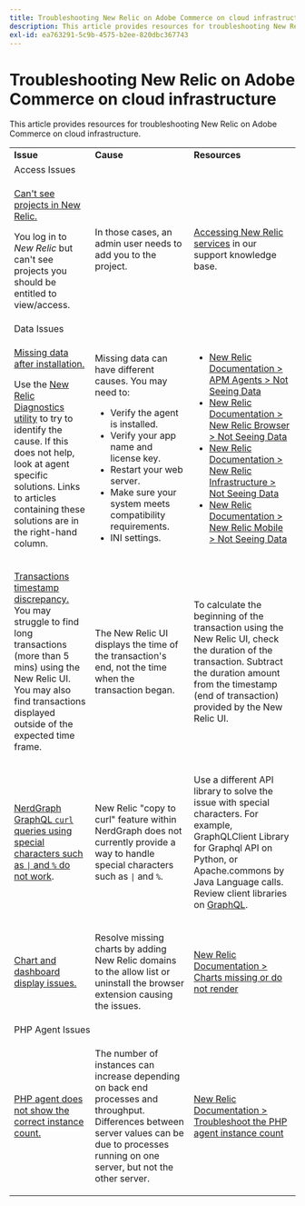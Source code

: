 ```yaml
---
title: Troubleshooting New Relic on Adobe Commerce on cloud infrastructure
description: This article provides resources for troubleshooting New Relic on Adobe Commerce on cloud infrastructure.
exl-id: ea763291-5c9b-4575-b2ee-820dbc367743
---
```

# Troubleshooting New Relic on Adobe Commerce on cloud infrastructure

This article provides resources for troubleshooting New Relic on Adobe Commerce on cloud infrastructure.

<table>
<tbody>
<tr>
<td class="wysiwyg-text-align-center"><strong>Issue</strong></td>
<td class="wysiwyg-text-align-center"><strong>Cause</strong></td>
<td class="wysiwyg-text-align-center"><strong>Resources</strong></td>
</tr>
<tr>
<td class="wysiwyg-text-align-center" colspan="3">Access Issues</td>
</tr>
<tr>
<td>
<p><u>Can't see projects in New Relic.</u></p>
<p>You log in to <em>New Relic</em> but can't see projects you should be entitled to view/access.</p>
</td>
<td>
<p>In those cases, an admin user needs to add you to the project.</p>
</td>
<td>
<p><a href="https://experienceleague.adobe.com/docs/commerce-knowledge-base/kb/faq/access-new-relic-services.html">Accessing New Relic services</a> in our support knowledge base.</p>
</td>
</tr>
<tr>
<td class="wysiwyg-text-align-center" colspan="3">Data Issues</td>
</tr>
<tr>
<td>
<p><u>Missing data after installation.</u></p>
<p>Use the <a href="https://docs.newrelic.com/docs/agents/manage-apm-agents/troubleshooting/new-relic-diagnostics">New Relic Diagnostics utility</a> to try to identify the cause. If this does not help, look at agent specific solutions. Links to articles containing these solutions are in the right-hand column.</p>
</td>
<td>
<p>Missing data can have different causes. You may need to:</p>
<ul>
<li>Verify the agent is installed.</li>
<li>Verify your app name and license key.</li>
<li>Restart your web server.</li>
<li>Make sure your system meets compatibility requirements.</li>
<li>INI settings.</li>
</ul>
</td>
<td>
<ul>
<li><a href="https://docs.newrelic.com/docs/agents/manage-apm-agents/troubleshooting/not-seeing-data#apm-agents">New Relic Documentation > APM Agents > Not Seeing Data</a></li>
<li><a href="https://docs.newrelic.com/docs/agents/manage-apm-agents/troubleshooting/not-seeing-data#browser-agent">New Relic Documentation > New Relic Browser > Not Seeing Data</a></li>
<li><a href="https://docs.newrelic.com/docs/agents/manage-apm-agents/troubleshooting/not-seeing-data#infrastructure-agents">New Relic Documentation > New Relic Infrastructure > Not Seeing Data</a></li>
<li><a href="https://docs.newrelic.com/docs/agents/manage-apm-agents/troubleshooting/not-seeing-data#mobile-agents">New Relic Documentation > New Relic Mobile > Not Seeing Data</a></li>
</ul>
</td>
</tr>
<tr>
<td>
<p><u>Transactions timestamp discrepancy.</u> You may struggle to find long transactions (more than 5 mins) using the New Relic UI. You may also find transactions displayed outside of the expected time frame.</p>
</td>
<td>
<p>The New Relic UI displays the time of the transaction's end, not the time when the transaction began.</p>
</td>
<td>
<p>To calculate the beginning of the transaction using the New Relic UI, check the duration of the transaction. Subtract the duration amount from the timestamp (end of transaction) provided by the New Relic UI.</p>
</td>
</tr>
<tr>
<td>
<p><u>NerdGraph GraphQL <code>curl</code> queries using special characters such as <code>|</code> and <code>%</code> do not work</u>.</p>
</td>
<td>
<p>New Relic "copy to curl" feature within NerdGraph does not currently provide a way to handle special characters such as <code>|</code> and <code>%</code>.</p>
</td>
<td>
<p>Use a different API library to solve the issue with special characters. For example, GraphQLClient Library for Graphql API on Python, or Apache.commons by Java Language calls. Review client libraries on <a href="https://graphql.org/code/">GraphQL</a>.</p>
</td>
</tr>
<tr>
<td>
<p><u>Chart and dashboard display issues.</u></p>
</td>
<td>
<p>Resolve missing charts by adding New Relic domains to the allow list or uninstall the browser extension causing the issues.</p>
</td>
<td>
<p><a href="https://docs.newrelic.com/docs/apm/new-relic-apm/troubleshooting/charts-missing-or-do-not-render">New Relic Documentation > Charts missing or do not render</a> </p>
</td>
</tr>
<tr>
<td class="wysiwyg-text-align-center" colspan="3">PHP Agent Issues</td>
</tr>
<tr>
<td>
<p><u>PHP agent does not show the correct instance count.</u></p>
</td>
<td>
<p>The number of instances can increase depending on back end processes and throughput. Differences between server values can be due to processes running on one server, but not the other server.</p>
</td>
<td>
<p><a href="https://docs.newrelic.com/docs/agents/php-agent/troubleshooting/troubleshoot-php-agent-instance-count">New Relic Documentation > Troubleshoot the PHP agent instance count</a> </p>
</td>
</tr>
</tbody>
</table>
